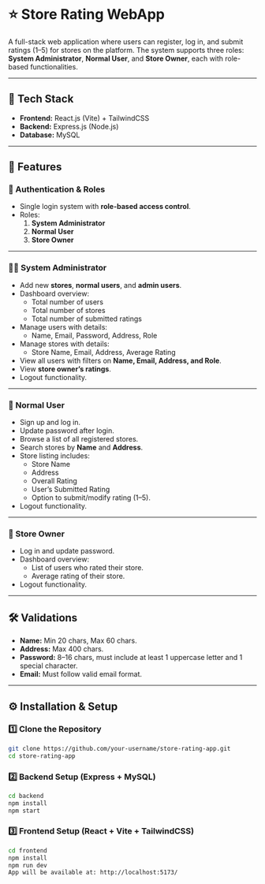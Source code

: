 # ⭐ Store Rating WebApp

A full-stack web application where users can register, log in, and submit ratings (1–5) for stores on the platform. The system supports three roles: **System Administrator**, **Normal User**, and **Store Owner**, each with role-based functionalities.  

---

## 🚀 Tech Stack  
- **Frontend:** React.js (Vite) + TailwindCSS  
- **Backend:** Express.js (Node.js)  
- **Database:** MySQL  

---

## 📌 Features  

### 🔑 Authentication & Roles  
- Single login system with **role-based access control**.  
- Roles:  
  1. **System Administrator**  
  2. **Normal User**  
  3. **Store Owner**  

---

### 👨‍💻 System Administrator  
- Add new **stores**, **normal users**, and **admin users**.  
- Dashboard overview:  
  - Total number of users  
  - Total number of stores  
  - Total number of submitted ratings  
- Manage users with details:  
  - Name, Email, Password, Address, Role  
- Manage stores with details:  
  - Store Name, Email, Address, Average Rating  
- View all users with filters on **Name, Email, Address, and Role**.  
- View **store owner’s ratings**.  
- Logout functionality.  

---

### 👤 Normal User  
- Sign up and log in.  
- Update password after login.  
- Browse a list of all registered stores.  
- Search stores by **Name** and **Address**.  
- Store listing includes:  
  - Store Name  
  - Address  
  - Overall Rating  
  - User’s Submitted Rating  
  - Option to submit/modify rating (1–5).  
- Logout functionality.  

---

### 🏪 Store Owner  
- Log in and update password.  
- Dashboard overview:  
  - List of users who rated their store.  
  - Average rating of their store.  
- Logout functionality.  

---

## 🛠️ Validations  

- **Name:** Min 20 chars, Max 60 chars.  
- **Address:** Max 400 chars.  
- **Password:** 8–16 chars, must include at least 1 uppercase letter and 1 special character.  
- **Email:** Must follow valid email format.  

---

## ⚙️ Installation & Setup  

### 1️⃣ Clone the Repository  
```bash
git clone https://github.com/your-username/store-rating-app.git
cd store-rating-app
```
### 2️⃣ Backend Setup (Express + MySQL)
```bash
cd backend
npm install
npm start
```
### 3️⃣ Frontend Setup (React + Vite + TailwindCSS)
```bash
cd frontend
npm install
npm run dev
App will be available at: http://localhost:5173/
```
